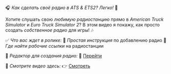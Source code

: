 🎧 *Как сделать своё радио в ATS & ETS2? Легко!* 🚛

Хотите слушать свою *любимую радиостанцию* прямо в *American Truck Simulator* и *Euro Truck Simulator 2*?
В этом видео я покажу, как просто создать *собственное радио* для игры! 🎶

✅ *Что вас ждет в ролике:*
🔹 *Простая инструкция* по добавлению радио
🔹 *Где найти рабочие ссылки* на радиостанции

📌 *Редактор для создания радио:*
🔗 [Перейти](https://antifreezy.github.io/ETS-ATS-Radio/)

🎥 *Смотрите видео здесь:* 👉 [Смотреть](https://youtu.be/x4INBJ4fmNU)